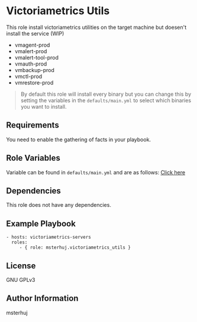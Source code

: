 Victoriametrics Utils
=========

This role install victoriametrics utilities on the target machine but doesen't install the service (WIP)

- vmagent-prod
- vmalert-prod
- vmalert-tool-prod
- vmauth-prod
- vmbackup-prod
- vmctl-prod
- vmrestore-prod

> By default this role will install every binary but you can change this by setting the variables in the `defaults/main.yml` to select which binaries you want to install.

Requirements
------------

You need to enable the gathering of facts in your playbook.

Role Variables
--------------

Variable can be found in `defaults/main.yml` and are as follows: [Click here](defaults/main.yml)

Dependencies
------------

This role does not have any dependencies.

Example Playbook
----------------

    - hosts: victoriametrics-servers
      roles:
         - { role: msterhuj.victoriametrics_utils }

License
-------

GNU GPLv3

Author Information
------------------

msterhuj

